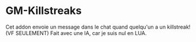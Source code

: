 # GM-Killstreaks
Cet addon envoie un message dans le chat quand quelqu'un a un killstreak! 
(VF SEULEMENT)
Fait avec une IA, car je suis nul en LUA.
